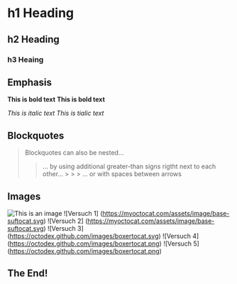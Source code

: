 # h1 Heading
## h2 Heading
### h3 Heaing

## Emphasis
**This is bold text**
__This is bold text__

*This is italic text*
_This is tialic text_

## Blockquotes

> Blockquotes can also be nested...
  >> ... by using additional greater-than signs rigtht next to each other...
    > > > ... or with spaces between arrows

## Images  
![This is an image](https://myoctocat.com/assets/images/base-octocat.svg)
![Versuch 1] (https://myoctocat.com/assets/image/base-suftocat.svg)
![Versuch 2] (https://myoctocat.com/assets/image/base-suftocat.svg)
![Versuch 3] (https://octodex.github.com/images/boxertocat.svg)
![Versuch 4] (https://octodex.github.com/images/boxertocat.png)
![Versuch 5] (https://octodex.github.com/images/boxertocat.png)
## The End!
